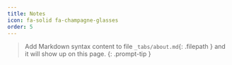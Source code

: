 ```yaml
---
title: Notes
icon: fa-solid fa-champagne-glasses
order: 5
---
```


> Add Markdown syntax content to file `_tabs/about.md`{: .filepath } and it will show up on this page.
{: .prompt-tip }
